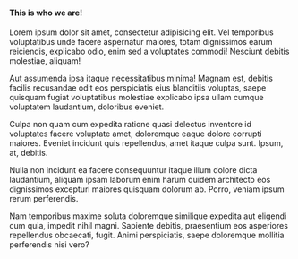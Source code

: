 
#### This is who we are!

Lorem ipsum dolor sit amet, consectetur adipisicing elit. Vel temporibus voluptatibus unde facere aspernatur maiores, totam dignissimos earum reiciendis, explicabo odio, enim sed a voluptates commodi! Nesciunt debitis molestiae, aliquam!

Aut assumenda ipsa itaque necessitatibus minima! Magnam est, debitis facilis recusandae odit eos perspiciatis eius blanditiis voluptas, saepe quisquam fugiat voluptatibus molestiae explicabo ipsa ullam cumque voluptatem laudantium, doloribus eveniet.

Culpa non quam cum expedita ratione quasi delectus inventore id voluptates facere voluptate amet, doloremque eaque dolore corrupti maiores. Eveniet incidunt quis repellendus, amet itaque culpa sunt. Ipsum, at, debitis.

Nulla non incidunt ea facere consequuntur itaque illum dolore dicta laudantium, aliquam ipsam laborum enim harum quidem architecto eos dignissimos excepturi maiores quisquam dolorum ab. Porro, veniam ipsum rerum perferendis.

Nam temporibus maxime soluta doloremque similique expedita aut eligendi cum quia, impedit nihil magni. Sapiente debitis, praesentium eos asperiores repellendus obcaecati, fugit. Animi perspiciatis, saepe doloremque mollitia perferendis nisi vero?
